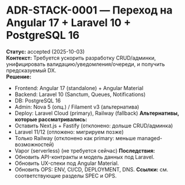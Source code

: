 # ADR-STACK-0001 — Переход на Angular 17 + Laravel 10 + PostgreSQL 16

**Статус:** accepted (2025-10-03)  
**Контекст:** Требуется ускорить разработку CRUD/админки, унифицировать валидацию/уведомления/очереди, и получить предсказуемый DX.  
**Решение:** 
- Frontend: Angular 17 (standalone) + Angular Material
- Backend: Laravel 10 (Sanctum, Queues, Notifications)
- DB: PostgreSQL 16
- Admin: Nova 5 (опц.) / Filament v3 (альтернатива)
- Deploy: Laravel Cloud (primary), Railway (fallback)
**Альтернативы, которые рассматривались:** 
- Оставить Next.js + Fastify (отклонено: дольше CRUD/админка)
- Laravel 11/12 (отложено: мигрируем позже)
- Только Railway (отклонено как primary: меньше managed-возможностей)
- Vapor (serverless) (не требуется сейчас)
**Последствия:**
- Обновить API-контракты и модель данных под Laravel.
- Обновить UX-спеки под Angular Material.
- Обновить OPS: ENV, CI/CD, DEPLOYMENT, DNS.
**Ссылки:** см. соответствующие разделы SPEC и OPS.
